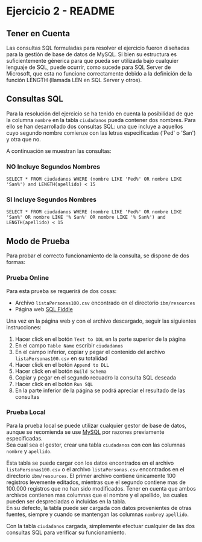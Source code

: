 # Ejercicio 2 - README

## Tener en Cuenta
Las consultas SQL formuladas para resolver el ejercicio fueron diseñadas para la gestión de base de datos de MySQL. Si bien su estructura es suficientemente génerica para que pueda ser utilizada bajo cualquier lenguaje de SQL, puede ocurrir, como sucede para SQL Server de Microsoft, que esta no funcione correctamente debido a la definición de la función LENGTH (llamada LEN en SQL Server y otros).

## Consultas SQL
Para la resolución del ejercicio se ha tenido en cuenta la posibilidad de que la columna `nombre` en la tabla `ciudadanos` pueda contener dos nombres. Para ello se han desarrollado dos consultas SQL: una que incluye a aquellos cuyo segundo nombre comienze con las letras especificadas ('Ped' o 'San') y otra que no.

A continuación se muestran las consultas:

### NO Incluye Segundos Nombres
```
SELECT * FROM ciudadanos WHERE (nombre LIKE 'Ped%' OR nombre LIKE 'San%') and LENGTH(apellido) < 15
```

### SI Incluye Segundos Nombres
```
SELECT * FROM ciudadanos WHERE (nombre LIKE 'Ped%' OR nombre LIKE 'San%' OR nombre LIKE '% San%' OR nombre LIKE '% San%') and LENGTH(apellido) < 15
```

## Modo de Prueba
Para probar el correcto funcionamiento de la consulta, se dispone de dos formas:

### Prueba Online
Para esta prueba se requerirá de dos cosas:
- Archivo `listaPersonas100.csv` encontrado en el directorio `ibm/resources`
- Página web [SQL Fiddle](http://www.sqlfiddle.com/)

Una vez en la página web y con el archivo descargado, seguir las siguientes instrucciones:
1. Hacer click en el botón `Text to DDL` en la parte superior de la página
2. En el campo `Table Name` escribir `ciudadanos`
3. En el campo inferior, copiar y pegar el contenido del archivo `listaPersonas100.csv` en su totalidad
4. Hacer click en el botón `Append to DLL`
5. Hacer click en el botón `Build Schema`
6. Copiar y pegar en el segundo recuadro la consulta SQL deseada
7. Hacer click en el botón `Run SQL`
8. En la parte inferior de la página se podrá apreciar el resultado de las consultas

### Prueba Local
Para la prueba local se puede utilizar cualquier gestor de base de datos, aunque se recomienda se use [MySQL](https://www.mysql.com/downloads/) por razones previamente especificadas.  
Sea cual sea el gestor, crear una tabla `ciudadanos` con con las columnas `nombre` y `apellido`.  

Esta tabla se puede cargar con los datos encontrados en el archivo `listaPersonas100.csv` o el archivo `listaPersonas.csv` encontrados en el directorio `ibm/resources`. El primer archivo contiene únicamente 100 registros levemente editados, mientras que el segundo contiene mas de 100.000 registros que no han sido modificados. Tener en cuenta que ambos archivos contienen mas columnas que el nombre y el apellido, las cuales pueden ser despreciadas o incluidas en la tabla.  
En su defecto, la tabla puede ser cargada con datos provenientes de otras fuentes, siempre y cuando se mantengan las columnas `nombre`y `apellido`.

Con la tabla `ciudadanos` cargada, simplemente efectuar cualquier de las dos consultas SQL para verificar su funcionamiento.
